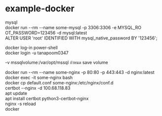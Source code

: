 # example-docker  
  
mysql  
docker run --rm --name some-mysql -p 3306:3306 -e MYSQL_RO
OT_PASSWORD=123456 -d mysql:latest  
ALTER USER 'root' IDENTIFIED WITH mysql_native_password BY '123456';  
  
docker log-in power-shell  
docker login -u tanapoom0347  
  
-v mssqlvolume:/var/opt/mssql กำหนด save volume  

docker run --rm --name some-nginx -p 80:80 -p 443:443 -d nginx:latest  
docker exec -it some-nginx bash  
docker cp default.conf some-nginx:/etc/nginx/conf.d  
certbot --nginx -d 100.68.118.83  
apt update  
apt install certbot python3-certbot-nginx  
nginx -s reload  
docker   
